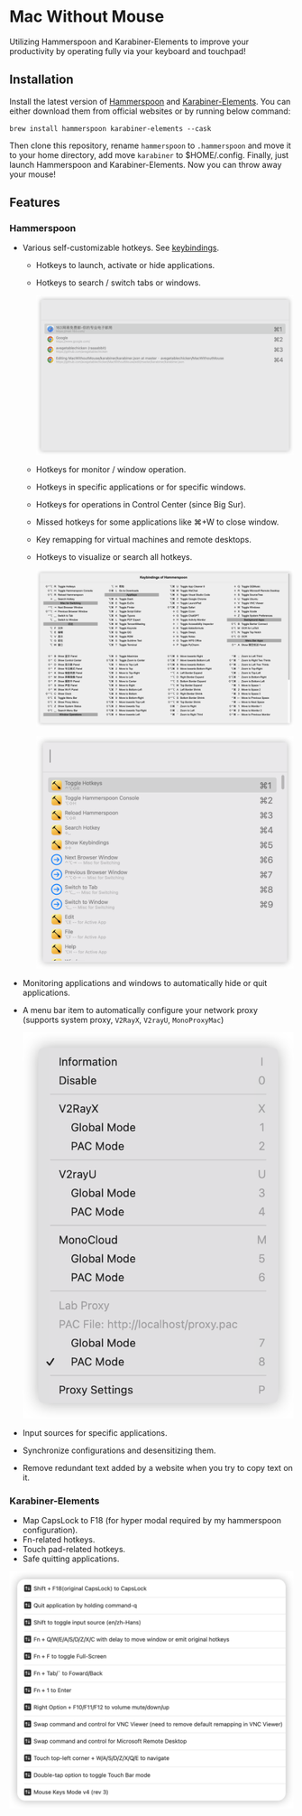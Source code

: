 # Mac Without Mouse

Utilizing Hammerspoon and Karabiner-Elements to improve your productivity by operating fully via your keyboard and touchpad!

## Installation

Install the latest version of [Hammerspoon](https://www.hammerspoon.org/) and [Karabiner-Elements](https://karabiner-elements.pqrs.org/). You can either download them from official websites or by running below command:

```shell
brew install hammerspoon karabiner-elements --cask
```

Then clone this repository, rename `hammerspoon` to `.hammerspoon` and move it to your home directory, add  move `karabiner` to $HOME/.config. Finally, just launch Hammerspoon and Karabiner-Elements. Now you can throw away your mouse!

## Features

### Hammerspoon

- Various self-customizable hotkeys. See [keybindings](./hammerspoon/config/keybindings.json).

  - Hotkeys to launch, activate or hide applications.

  - Hotkeys to search / switch tabs or windows.

    ![image-20231102163300185](./assets/switch-tabs.png)

  - Hotkeys for monitor / window operation.

  - Hotkeys in specific applications or for specific windows.

  - Hotkeys for operations in Control Center (since Big Sur).

  - Missed hotkeys for some applications like ⌘+W to close window.

  - Key remapping for virtual machines and remote desktops.

  - Hotkeys to visualize or search all hotkeys.

    ![image-20231102162841696](./assets/show-keybindings.png)

    ![image-20231102162809074](./assets/search-keybindings.png)

- Monitoring applications and windows to automatically hide or quit applications.

- A menu bar item to automatically configure your network proxy (supports system proxy, `V2RayX`, `V2rayU`, `MonoProxyMac`)

  ![image-20231102162917625](./assets/proxymenu.png)

- Input sources for specific applications.

- Synchronize configurations and desensitizing them.

- Remove redundant text added by a website when you try to copy text on it.

### Karabiner-Elements

- Map CapsLock to F18 (for hyper modal required by my hammerspoon configuration).
- Fn-related hotkeys.
- Touch pad-related hotkeys.
- Safe quitting applications.

![image-20231102162952494](./assets/karabiner-complex.png)
